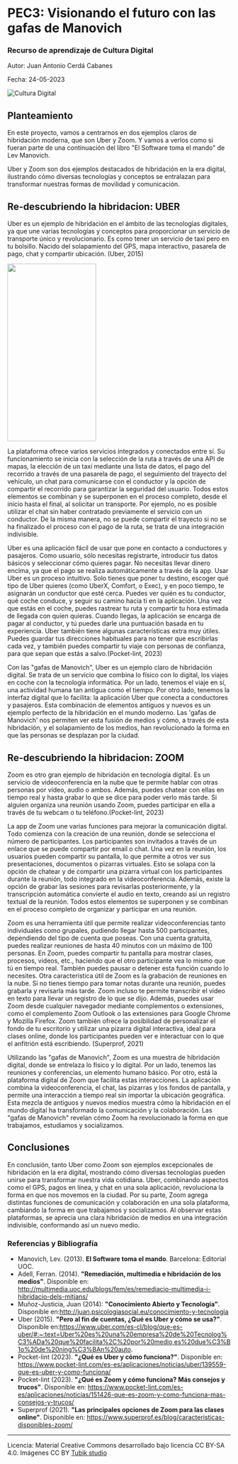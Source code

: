 # PEC3: Visionando el futuro con las gafas de Manovich 

### Recurso de aprendizaje de Cultura Digital 


Autor: Juan Antonio Cerdá Cabanes


Fecha: 24-05-2023

![Cultura Digital](https://miro.medium.com/max/1400/0*9PyyNvrO2PcD3KuU.png) 



## Planteamiento


En este proyecto, vamos a centrarnos en dos ejemplos claros de hibridación moderna, que son Uber y Zoom. Y vamos a verlos como si fueran parte de una continuación del libro "El Software toma el mando" de Lev Manovich.

Uber y Zoom son dos ejemplos destacados de hibridación en la era digital, ilustrando cómo diversas tecnologías y conceptos se entralazan para transformar nuestras formas de movilidad y comunicación.



## Re-descubriendo la hibridacion: UBER

Uber es un ejemplo de hibridación en el ámbito de las tecnologías digitales, ya que une varias tecnologías y conceptos para proporcionar un servicio de transporte único y revolucionario. Es como tener un servicio de taxi pero en tu bolsillo. Nacido del solapamiento del GPS, mapa interactivo, pasarela de pago, chat y compartir ubicación. (Uber, 2015)

<img align="centered" width="200" height="400" src="https://github.com/jcerdacab/PEC3_Manovich_Reloaded/assets/134504485/85c270c8-db87-4f2e-a18b-3edf4bbb147d">

La plataforma ofrece varios servicios integrados y conectados entre sí. Su funcionamiento se inicia con la selección de la ruta a través de una API de mapas, la elección de un taxi mediante una lista de datos, el pago del recorrido a través de una pasarela de pago, el seguimiento del trayecto del vehículo, un chat para comunicarse con el conductor y la opción de compartir el recorrido para garantizar la seguridad del usuario. Todos estos elementos se combinan y se superponen en el proceso completo, desde el inicio hasta el final, al solicitar un transporte. Por ejemplo, no es posible utilizar el chat sin haber contratado previamente el servicio con un conductor. De la misma manera, no se puede compartir el trayecto si no se ha finalizado el proceso con el pago de la ruta, se trata de una integración indivisible.

Uber es una aplicación fácil de usar que pone en contacto a conductores y pasajeros. Como usuario, sólo necesitas registrarte, introducir tus datos básicos y seleccionar cómo quieres pagar. No necesitas llevar dinero encima, ya que el pago se realiza automáticamente a través de la app.
Usar Uber es un proceso intuitivo. Solo tienes que poner tu destino, escoger qué tipo de Uber quieres (como UberX, Comfort, o Exec), y en poco tiempo, te asignarán un conductor que esté cerca. Puedes ver quién es tu conductor, qué coche conduce, y seguir su camino hacia ti en la aplicación.
Una vez que estás en el coche, puedes rastrear tu ruta y compartir tu hora estimada de llegada con quien quieras. Cuando llegas, la aplicación se encarga de pagar al conductor, y tú puedes darle una puntuación basada en tu experiencia.
Uber también tiene algunas características extra muy útiles. Puedes guardar tus direcciones habituales para no tener que escribirlas cada vez, y también puedes compartir tu viaje con personas de confianza, para que sepan que estás a salvo.(Pocket-lint, 2023)

Con las "gafas de Manovich", Uber es un ejemplo claro de hibridación digital. Se trata de un servicio que combina lo físico con lo digital, los viajes en coche con la tecnología informática. Por un lado, tenemos el viaje en sí, una actividad humana tan antigua como el tiempo. Por otro lado, tenemos la interfaz digital que lo facilita: la aplicación Uber que conecta a conductores y pasajeros. Esta combinación de elementos antiguos y nuevos es un ejemplo perfecto de la hibridación en el mundo moderno. Las 'gafas de Manovich' nos permiten ver esta fusión de medios y cómo, a través de esta hibridación, y el solapamiento de los medios, han revolucionado la forma en que las personas se desplazan por la ciudad.




## Re-descubriendo la hibridacion: ZOOM

Zoom es otro gran ejemplo de hibridación en tecnología digital. Es un servicio de videoconferencia en la nube que te permite hablar con otras personas por vídeo, audio o ambos. Además, puedes chatear con ellas en tiempo real y hasta grabar lo que se dice para poder verlo más tarde. Si alguien organiza una reunión usando Zoom, puedes participar en ella a través de tu webcam o tu teléfono.(Pocket-lint, 2023)



La app de Zoom une varias funciones para mejorar la comunicación digital. Todo comienza con la creación de una reunión, donde se selecciona el número de participantes. Los participantes son invitados a través de un enlace que se puede compartir por email o chat.
Una vez en la reunión, los usuarios pueden compartir su pantalla, lo que permite a otros ver sus presentaciones, documentos o pizarras virtuales. Esto se solapa con la opción de chatear y de compartir una pizarra virtual con los participantes durante la reunión, todo integrado en la videoconferencia. 
Además, existe la opción de grabar las sesiones para revisarlas posteriormente, y la transcripción automática convierte el audio en texto, creando así un registro textual de la reunión.
Todos estos elementos se superponen y se combinan en el proceso completo de organizar y participar en una reunión.

Zoom es una herramienta útil que permite realizar videoconferencias tanto individuales como grupales, pudiendo llegar hasta 500 participantes, dependiendo del tipo de cuenta que poseas. Con una cuenta gratuita, puedes realizar reuniones de hasta 40 minutos con un máximo de 100 personas.
En Zoom, puedes compartir tu pantalla para mostrar clases, procesos, videos, etc., haciendo que el otro participante vea lo mismo que tú en tiempo real. También puedes pausar o detener esta función cuando lo necesites.
Otra característica útil de Zoom es la grabación de reuniones en la nube. Si no tienes tiempo para tomar notas durante una reunión, puedes grabarla y revisarla más tarde. Zoom incluso te permite transcribir el video en texto para llevar un registro de lo que se dijo.
Además, puedes usar Zoom desde cualquier navegador mediante complementos o extensiones, como el complemento Zoom Outlook o las extensiones para Google Chrome y Mozilla Firefox.
Zoom también ofrece la posibilidad de personalizar el fondo de tu escritorio y utilizar una pizarra digital interactiva, ideal para clases online, donde los participantes pueden ver e interactuar con lo que el anfitrión está escribiendo. (Superprof, 2021)

Utilizando las "gafas de Manovich", Zoom es una muestra de hibridación digital, donde se entrelaza lo físico y lo digital. Por un lado, tenemos las reuniones y conferencias, un elemento humano básico. Por otro, está la plataforma digital de Zoom que facilita estas interacciones. La aplicación combina la videoconferencia, el chat, las pizarras y los fondos de pantalla, y permite una interacción a tiempo real sin importar la ubicación geográfica. Esta mezcla de antiguos y nuevos medios muestra cómo la hibridación en el mundo digital ha transformado la comunicación y la colaboración. Las "gafas de Manovich" revelan cómo Zoom ha revolucionado la forma en que trabajamos, estudiamos y socializamos.

## Conclusiones

En conclusión, tanto Uber como Zoom son ejemplos excepcionales de hibridación en la era digital, mostrando cómo diversas tecnologías pueden unirse para transformar nuestra vida cotidiana. Uber, combinando aspectos como el GPS, pagos en línea, y chat en una sola aplicación, revoluciona la forma en que nos movemos en la ciudad. Por su parte, Zoom agrega distintas funciones de comunicación y colaboración en una sola plataforma, cambiando la forma en que trabajamos y socializamos. Al observar estas plataformas, se aprecia una clara hibridación de medios en una integración indivisible, conformando así un nuevo medio.


### Referencias y Bibliografía

* Manovich, Lev. (2013). **El Software toma el mando**. Barcelona: Editorial UOC.
* Adell, Ferran. (2014). **"Remediación, multimedia e hibridación de los medios"**. Disponible en: http://multimedia.uoc.edu/blogs/fem/es/remediacio-multimedia-i-hibridacio-dels-mitjans/
* Muñoz-Justicia, Juan (2014): **"Conocimiento Abierto y Tecnología"**. Disponible en:http://juan.psicologiasocial.eu/conocimiento-y-tecnologia
* Uber (2015). **"Pero al fin de cuentas, ¿Qué es Uber y cómo se usa?"**. Disponible en:https://www.uber.com/es-cl/blog/que-es-uber/#:~:text=Uber%20es%20una%20empresa%20de%20Tecnolog%C3%ADa%20que%20facilita%2C%20por%20medio,es%20due%C3%B1o%20de%20ning%C3%BAn%20auto.
* Pocket-lint (2023). **"¿Qué es Uber y cómo funciona?"**. Disponible en: https://www.pocket-lint.com/es-es/aplicaciones/noticias/uber/139559-que-es-uber-y-como-funciona/
* Pocket-lint (2023). **"¿Qué es Zoom y cómo funciona? Más consejos y trucos"**. Disponible en: https://www.pocket-lint.com/es-es/aplicaciones/noticias/151426-que-es-zoom-y-como-funciona-mas-consejos-y-trucos/
* Superprof (2021). **"Las principales opciones de Zoom para las clases online"**. Disponible en: https://www.superprof.es/blog/caracteristicas-disponibles-zoom/ 










----

Licencia: Material Creative Commons desarrollado bajo licencia CC BY-SA 4.0. Imágenes CC BY [Tubik studio](https://blog.tubikstudio.com/how-to-create-original-flat-illustrations-designers-tips/) 
